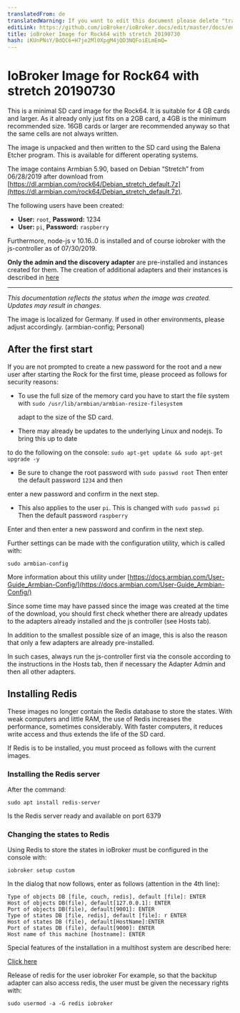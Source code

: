 ```yaml
---
translatedFrom: de
translatedWarning: If you want to edit this document please delete "translatedFrom" field, elsewise this document will be translated automatically again
editLink: https://github.com/ioBroker/ioBroker.docs/edit/master/docs/en/downloads/ioBroker_Image_Rock64_20190209_stretch.md
title: ioBroker Image for Rock64 with stretch 20190730
hash: iKUnPNsY/BdQC6+H7je2Ml0XpgM4jQD3NQFoiELmEmQ=
---
```

# IoBroker Image for Rock64 with stretch 20190730
This is a minimal SD card image for the Rock64. It is suitable for 4 GB cards and larger. As it already only just fits on a 2GB card, a 4GB is the minimum recommended size. 16GB cards or larger are recommended anyway so that the same cells are not always written.

The image is unpacked and then written to the SD card using the Balena Etcher program.
This is available for different operating systems.

The image contains Armbian 5.90, based on Debian “Stretch” from 06/28/2019 after download from [https://dl.armbian.com/rock64/Debian_stretch_default.7z](https://dl.armbian.com/rock64/Debian_stretch_default.7z).

The following users have been created:

- **User:** `root`, **Password:** 1234
- **User:** `pi`, **Password:** `raspberry`

Furthermore, node-js v 10.16..0 is installed and of course iobroker with the js-controller as of 07/30/2019.

**Only the admin and the discovery adapter** are pre-installed and instances created for them.
The creation of additional adapters and their instances is described in [here](/tutorial/adapter.md)

-----------------

*This documentation reflects the status when the image was created. Updates may result in changes.*

The image is localized for Germany. If used in other environments, please adjust accordingly. (armbian-config; Personal)

## After the first start
If you are not prompted to create a new password for the root and a new user after starting the Rock for the first time, please proceed as follows for security reasons:

- To use the full size of the memory card you have to start the file system with `sudo /usr/lib/armbian/armbian-resize-filesystem`

  adapt to the size of the SD card.

- There may already be updates to the underlying Linux and nodejs. To bring this up to date

to do the following on the console: `sudo apt-get update && sudo apt-get upgrade -y`

- Be sure to change the root password with `sudo passwd root` Then enter the default password `1234` and then

enter a new password and confirm in the next step.

- This also applies to the user `pi`. This is changed with `sudo passwd pi` Then the default password `raspberry`

Enter and then enter a new password and confirm in the next step.

Further settings can be made with the configuration utility, which is called with:

`sudo armbian-config`

More information about this utility under [https://docs.armbian.com/User-Guide_Armbian-Config/](https://docs.armbian.com/User-Guide_Armbian-Config/)

Since some time may have passed since the image was created at the time of the download, you should first check whether there are already updates to the adapters already installed and the js controller (see Hosts tab).

In addition to the smallest possible size of an image, this is also the reason that only a few adapters are already pre-installed.

In such cases, always run the js-controller first via the console according to the instructions in the Hosts tab, then if necessary the Adapter Admin and then all other adapters.

## Installing Redis
These images no longer contain the Redis database to store the states. With weak computers and little RAM, the use of Redis increases the performance, sometimes considerably. With faster computers, it reduces write access and thus extends the life of the SD card.

If Redis is to be installed, you must proceed as follows with the current images.

### Installing the Redis server
After the command:

`sudo apt install redis-server`

Is the Redis server ready and available on port 6379

### Changing the states to Redis
Using Redis to store the states in ioBroker must be configured in the console with:

`iobroker setup custom`

In the dialog that now follows, enter as follows (attention in the 4th line):

```
Type of objects DB [file, couch, redis], default [file]: ENTER
Host of objects DB(file), default[127.0.0.1]: ENTER
Port of objects DB(file), default[9001]: ENTER
Type of states DB [file, redis], default [file]: r ENTER
Host of states DB (file), default[HostName]:ENTER
Port of states DB (file), default[9000]: ENTER
Host name of this machine [hostname]: ENTER
```

Special features of the installation in a multihost system are described here:

[Click here](config/multihost.md)

Release of redis for the user iobroker For example, so that the backitup adapter can also access redis, the user must be given the necessary rights with:

`sudo usermod -a -G redis iobroker`